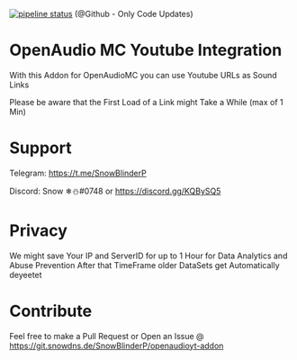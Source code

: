 [![pipeline status](https://git.snowdns.de/SnowBlinderP/openaudioyt-addon/badges/master/pipeline.svg)](https://git.snowdns.de/SnowBlinderP/openaudioyt-addon/commits/master)
(@Github - Only Code Updates)

# OpenAudio MC Youtube Integration

With this Addon for OpenAudioMC you can use Youtube URLs as Sound Links

Please be aware that the First Load of a Link might Take a While (max of 1 Min)

# Support

Telegram: https://t.me/SnowBlinderP

Discord: Snow ❄⛄#0748 or https://discord.gg/KQBySQ5

# Privacy

We might save Your IP and ServerID for up to 1 Hour for Data Analytics and Abuse Prevention
After that TimeFrame older DataSets get Automatically deyeetet

# Contribute

Feel free to make a Pull Request or Open an Issue @ https://git.snowdns.de/SnowBlinderP/openaudioyt-addon


